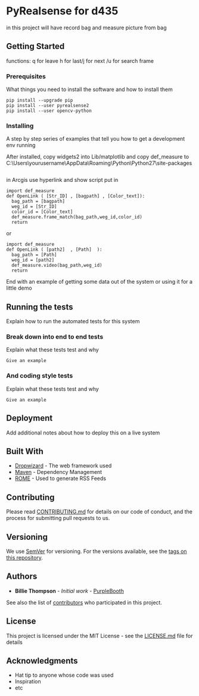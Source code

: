 # PyRealsense for d435

in this project will have record bag and measure picture from bag

## Getting Started

functions:
q for leave
h for last/j for next /u for search frame


### Prerequisites

What things you need to install the software and how to install them

```
pip install --upgrade pip
pip install --user pyrealsense2 
pip install --user opencv-python 
```

### Installing

A step by step series of examples that tell you how to get a development env running

After installed, copy widgets2 into Lib/matplotlib
and copy def_measure to C:\Users\yourusername\AppData\Roaming\Python\Python27\site-packages

```

```

in Arcgis use hyperlink and show script
put in 

```
import def_measure
def OpenLink ( [Str_ID] , [bagpath] , [Color_text]):
  bag_path = [bagpath] 
  weg_id = [Str_ID]
  color_id = [Color_text] 
  def_measure.frame_match(bag_path,weg_id,color_id)
  return
```
or
```
import def_measure
def OpenLink ( [path2]  , [Path]  ):
  bag_path = [Path] 
  weg_id = [path2] 
  def_measure.video(bag_path,weg_id)
  return
```
End with an example of getting some data out of the system or using it for a little demo

## Running the tests

Explain how to run the automated tests for this system

### Break down into end to end tests

Explain what these tests test and why

```
Give an example
```

### And coding style tests

Explain what these tests test and why

```
Give an example
```

## Deployment

Add additional notes about how to deploy this on a live system

## Built With

* [Dropwizard](http://www.dropwizard.io/1.0.2/docs/) - The web framework used
* [Maven](https://maven.apache.org/) - Dependency Management
* [ROME](https://rometools.github.io/rome/) - Used to generate RSS Feeds

## Contributing

Please read [CONTRIBUTING.md](https://gist.github.com/PurpleBooth/b24679402957c63ec426) for details on our code of conduct, and the process for submitting pull requests to us.

## Versioning

We use [SemVer](http://semver.org/) for versioning. For the versions available, see the [tags on this repository](https://github.com/your/project/tags). 

## Authors

* **Billie Thompson** - *Initial work* - [PurpleBooth](https://github.com/PurpleBooth)

See also the list of [contributors](https://github.com/your/project/contributors) who participated in this project.

## License

This project is licensed under the MIT License - see the [LICENSE.md](LICENSE.md) file for details

## Acknowledgments

* Hat tip to anyone whose code was used
* Inspiration
* etc

